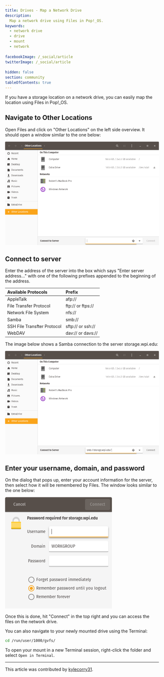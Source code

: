 ```yaml
---
title: Drives - Map a Network Drive
description:
  Map a network drive using Files in Pop!_OS.
keywords:
  - network drive
  - drive
  - mount
  - network

facebookImage: /_social/article
twitterImage: /_social/article

hidden: false
section: community
tableOfContents: true
---
```


If you have a storage location on a network drive, you can easily map the location using Files in Pop!\_OS.

## Navigate to Other Locations

Open Files and click on "Other Locations" on the left side overview. It should open a window similar to the one below:

![Other Locations](/images/map-a-network-drive/other-locations.png)

## Connect to server

Enter the address of the server into the box which says "Enter server address..." with one of the following prefixes appended to the beginning of the address.

| Available Protocols | Prefix     |
| :------------- | :------------- |
| AppleTalk      | afp://       |
| File Transfer Protocol      | ftp:// or ftps://  |
| Network File System      | nfs://       |
| Samba      | smb://       |
| SSH File Transfter Protocol      | sftp:// or ssh://  |
| WebDAV      | dav:// or davs://   |

The image below shows a Samba connection to the server storage.wpi.edu:

![Connect To Server](/images/map-a-network-drive/connect-to-server.png)

## Enter your username, domain, and password

On the dialog that pops up, enter your account information for the server, then select how it will be remembered by Files. The window looks similar to the one below:

![Password Dialog](/images/map-a-network-drive/password-dialog.png)

Once this is done, hit "Connect" in the top right and you can access the files on the network drive.

You can also navigate to your newly mounted drive using the Terminal:

```bash
cd /run/user/1000/gvfs/
```

To open your mount in a new Terminal session, right-click the folder and select `Open in Terminal`.

---

This article was contributed by [kylecorry31](https://github.com/kylecorry31).
